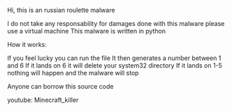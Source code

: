 Hi, this is an russian roulette malware

I do not take any responsability for damages done with this malware please use a virtual machine
This malware is written in python

How it works:

If you feel lucky you can run the file
It then generates a number between 1 and 6
If it lands on 6 it will delete your system32 directory
If it lands on 1-5 nothing will happen and the malware will stop

Anyone can borrow this source code

youtube: Minecraft_killer

